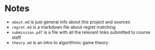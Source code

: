 # Notes

- `about.md` is just general info about this project and sources
- `regret.md` is a markdown file about regret matching
- `submission.pdf` is a file with all the relevant links submitted to course staff
- `theory.md` is an intro to algorithmic game theory
